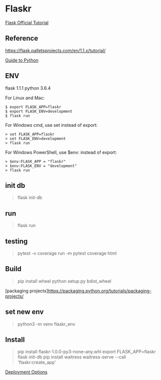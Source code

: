 # Flaskr
[Flask Official Tutorial](https://flask.palletsprojects.com/en/1.1.x/tutorial/)
## Reference
https://flask.palletsprojects.com/en/1.1.x/tutorial/

[Guide to Python](https://pythonguidecn.readthedocs.io/zh/latest/index.html)

## ENV
flask 1.1.1
python 3.6.4

For Linux and Mac:
```
$ export FLASK_APP=flaskr
$ export FLASK_ENV=development
$ flask run
```
For Windows cmd, use set instead of export:
```
> set FLASK_APP=flaskr
> set FLASK_ENV=development
> flask run
```

For Windows PowerShell, use $env: instead of export:
```
> $env:FLASK_APP = "flaskr"
> $env:FLASK_ENV = "development"
> flask run
```

## init db
> flask init-db

## run
> flask run

## testing
> pytest -v
> coverage run -m pytest
> coverage html

## Build
> pip install wheel
> python setup.py bdist_wheel

[packaging projects]https://packaging.python.org/tutorials/packaging-projects/

## set new env
> python3 -m venv flaskr_env

## Install
> pip install flaskr-1.0.0-py3-none-any.whl
> export FLASK_APP=flaskr
> flask init-db
> pip install waitress
> waitress-serve --call 'flaskr:create_app'

[Deployment Options](https://flask.palletsprojects.com/en/1.1.x/deploying/)

